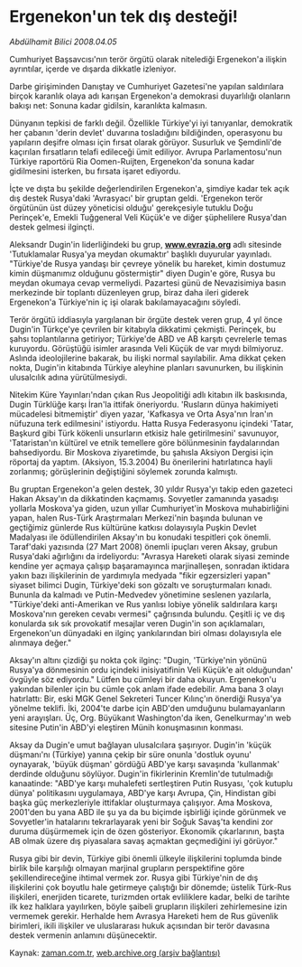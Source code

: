 # Ergenekon'un tek dış desteği!

*Abdülhamit Bilici 2008.04.05*

<tr><td class="metin" colspan="2" style="padding-top: 20px; padding-left: 5px; padding-right: 10px;">Cumhuriyet Başsavcısı'nın terör örgütü olarak nitelediği Ergenekon'a ilişkin ayrıntılar, içerde ve dışarda dikkatle izleniyor.</td></tr><tr><td class="metin" colspan="2" style="padding-top: 20px; padding-left: 5px; padding-right: 10px;"><p>Darbe girişiminden Danıştay ve Cumhuriyet Gazetesi'ne yapılan saldırılara birçok karanlık olaya adı karışan Ergenekon'a demokrasi duyarlılığı olanların bakışı net: Sonuna kadar gidilsin, karanlıkta kalmasın.
<p> Dünyanın tepkisi de farklı değil. Özellikle Türkiye'yi iyi tanıyanlar, demokratik her çabanın 'derin devlet' duvarına tosladığını bildiğinden, operasyonu bu yapıların deşifre olması için fırsat olarak görüyor. Susurluk ve Şemdinli'de kaçırılan fırsatların telafi edileceği ümit ediliyor. Avrupa Parlamentosu'nun Türkiye raportörü Ria Oomen-Ruijten, Ergenekon'da sonuna kadar gidilmesini isterken, bu fırsata işaret ediyordu. 
<p> İçte ve dışta bu şekilde değerlendirilen Ergenekon'a, şimdiye kadar tek açık dış destek Rusya'daki 'Avrasyacı' bir gruptan geldi. 'Ergenekon terör örgütünün üst düzey yöneticisi olduğu' gerekçesiyle tutuklu Doğu Perinçek'e, Emekli Tuğgeneral Veli Küçük'e ve diğer şüphelilere Rusya'dan destek gelmesi ilginçti. 
<p> Aleksandr Dugin'in liderliğindeki bu grup, <a class="koyulink" href="http://web.archive.org/web/20080504043155/http://www.evrazia.org/" target="_blank"><b>www.evrazia.org</b></a> adlı sitesinde 'Tutuklamalar Rusya'ya meydan okumaktır' başlıklı duyurular yayınladı. "Türkiye'de Rusya yandaşı bir çevreye yönelik bu hareket, kimin dostumuz kimin düşmanımız olduğunu göstermiştir" diyen Dugin'e göre, Rusya bu meydan okumaya cevap vermeliydi. Pazartesi günü de Nevazisimiya basın merkezinde bir toplantı düzenleyen grup, biraz daha ileri giderek Ergenekon'a Türkiye'nin iç işi olarak bakılamayacağını söyledi. 
<p> Terör örgütü iddiasıyla yargılanan bir örgüte destek veren grup, 4 yıl önce Dugin'in Türkçe'ye çevrilen bir kitabıyla dikkatimi çekmişti. Perinçek, bu şahsı toplantılarına getiriyor; Türkiye'de ABD ve AB karşıtı çevrelerle temas kuruyordu. Görüştüğü isimler arasında Veli Küçük de var mıydı bilmiyoruz. Aslında ideolojilerine bakarak, bu ilişki normal sayılabilir. Ama dikkat çeken nokta, Dugin'in kitabında Türkiye aleyhine planları savunurken, bu ilişkinin ulusalcılık adına yürütülmesiydi. 
<p> Nitekim Küre Yayınları'ndan çıkan Rus Jeopolitiği adlı kitabın ilk baskısında, Dugin Türklüğe karşı İran'la ittifak öneriyordu. 'Rusların dünya hakimiyeti mücadelesi bitmemiştir' diyen yazar, 'Kafkasya ve Orta Asya'nın İran'ın nüfuzuna terk edilmesini' istiyordu. Hatta Rusya Federasyonu içindeki 'Tatar, Başkurd gibi Türk kökenli unsurların etkisiz hale getirilmesini' savunuyor, 'Tataristan'ın kültürel ve etnik temellere göre bölünmesinin faydalarından bahsediyordu. Bir Moskova ziyaretimde, bu şahısla Aksiyon Dergisi için röportaj da yaptım. (Aksiyon, 15.3.2004) Bu önerilerini hatırlatınca hayli zorlanmış; görüşlerinin değiştiğini söylemek zorunda kalmıştı. 
<p> Bu gruptan Ergenekon'a gelen destek, 30 yıldır Rusya'yı takip eden gazeteci Hakan Aksay'ın da dikkatinden kaçmamış. Sovyetler zamanında yasadışı yollarla Moskova'ya giden, uzun yıllar Cumhuriyet'in Moskova muhabirliğini yapan, halen Rus-Türk Araştırmaları Merkezi'nin başında bulunan ve geçtiğimiz günlerde Rus kültürüne katkısı dolayısıyla Puşkin Devlet Madalyası ile ödüllendirilen Aksay'ın bu konudaki tespitleri çok önemli. Taraf'daki yazısında (27 Mart 2008) önemli ipuçları veren Aksay, grubun Rusya'daki ağırlığını da irdeliyordu: "Avrasya Hareketi olarak siyasi zeminde kendine yer açmaya çalışıp başaramayınca marjinalleşen, sonradan iktidara yakın bazı ilişkilerinin de yardımıyla medyada "fikir egzersizleri yapan" siyaset bilimci Dugin, Türkiye'deki son gözaltı ve soruşturmaları kınadı. Bununla da kalmadı ve Putin-Medvedev yönetimine seslenen yazılarla, "Türkiye'deki anti-Amerikan ve Rus yanlısı lobiye yönelik saldırılara karşı Moskova'nın gereken cevabı vermesi" çağrısında bulundu. Çeşitli iç ve dış konularda sık sık provokatif mesajlar veren Dugin'in son açıklamaları, Ergenekon'un dünyadaki en ilginç yankılarından biri olması dolayısıyla ele alınmaya değer."
<p> Aksay'ın altını çizdiği şu nokta çok ilginç: "Dugin, 'Türkiye'nin yönünü Rusya'ya dönmesinin ordu içindeki inisiyatifinin Veli Küçük'e ait olduğundan' övgüyle söz ediyordu." Lütfen bu cümleyi bir daha okuyun. Ergenekon'u yakından bilenler için bu cümle çok anlam ifade edebilir. Ama bana 3 olayı hatırlattı: Bir, eski MGK Genel Sekreteri Tuncer Kılınç'ın önerdiği Rusya'ya yönelme teklifi. İki, 2004'te darbe için ABD'den umduğunu bulamayanların yeni arayışları. Üç, Org. Büyükanıt Washington'da iken, Genelkurmay'ın web sitesine Putin'in ABD'yi eleştiren Münih konuşmasının konması. 
<p> Aksay da Dugin'e umut bağlayan ulusalcılara şaşırıyor. Dugin'in 'küçük düşmanı'nı (Türkiye) yanına çekip bir süre onunla 'dostluk oyunu' oynayarak, 'büyük düşman' gördüğü ABD'ye karşı savaşında 'kullanmak' derdinde olduğunu söylüyor. Dugin'in fikirlerinin Kremlin'de tutulmadığı kanaatinde: "ABD'ye karşı muhalefeti sertleştiren Putin Rusyası, 'çok kutuplu dünya' politikasını uygulamaya, ABD'ye karşı Avrupa, Çin, Hindistan gibi başka güç merkezleriyle ittifaklar oluşturmaya çalışıyor. Ama Moskova, 2001'den bu yana ABD ile şu ya da bu biçimde işbirliği içinde görünmek ve Sovyetler'in hatalarını tekrarlayarak yeni bir Soğuk Savaş'ta kendini zor duruma düşürmemek için de özen gösteriyor. Ekonomik çıkarlarının, başta AB olmak üzere dış piyasalara savaş açmaktan geçmediğini iyi görüyor."
<p> Rusya gibi bir devin, Türkiye gibi önemli ülkeyle ilişkilerini toplumda binde birlik bile karşılığı olmayan marjinal grupların perspektifine göre şekillendireceğine ihtimal vermek zor. Rusya gibi Türkiye'nin de dış ilişkilerini çok boyutlu hale getirmeye çalıştığı bir dönemde; üstelik Türk-Rus ilişkileri, enerjiden ticarete, turizmden ortak evliliklere kadar, belki de tarihte ilk kez halklara yayılırken, böyle şaibeli grupların ilişkileri zehirlemesine izin vermemek gerekir. Herhalde hem Avrasya Hareketi hem de Rus güvenlik birimleri, ikili ilişkiler ve uluslararası hukuk açısından bir terör davasına destek vermenin anlamını düşünecektir. <br/></p></p></p></p></p></p></p></p></p></p></td></tr>

Kaynak: [zaman.com.tr](http://zaman.com.tr/yazar.do?yazino=673676), [web.archive.org (arşiv bağlantısı)](http://web.archive.org/web/20080504043155/http://www.zaman.com.tr:80/yazar.do?yazino=673676)
